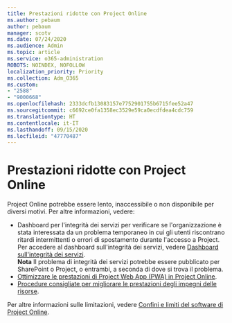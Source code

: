 ```yaml
---
title: Prestazioni ridotte con Project Online
ms.author: pebaum
author: pebaum
manager: scotv
ms.date: 07/24/2020
ms.audience: Admin
ms.topic: article
ms.service: o365-administration
ROBOTS: NOINDEX, NOFOLLOW
localization_priority: Priority
ms.collection: Adm_O365
ms.custom:
- "2588"
- "9000668"
ms.openlocfilehash: 2333dcfb13083157e7752901755b6715fee52a47
ms.sourcegitcommit: c6692ce0fa1358ec3529e59ca0ecdfdea4cdc759
ms.translationtype: HT
ms.contentlocale: it-IT
ms.lasthandoff: 09/15/2020
ms.locfileid: "47770487"
---
```

# <a name="slow-performance-with-project-online"></a>Prestazioni ridotte con Project Online

Project Online potrebbe essere lento, inaccessibile o non disponibile per diversi motivi. Per altre informazioni, vedere:

- Dashboard per l'integrità dei servizi per verificare se l'organizzazione è stata interessata da un problema temporaneo in cui gli utenti riscontrano ritardi intermittenti o errori di spostamento durante l'accesso a Project. Per accedere al dashboard sull'integrità dei servizi, vedere [Dashboard sull'integrità dei servizi](https://admin.microsoft.com/AdminPortal/Home#/servicehealth).</br>
    **Nota** Il problema di integrità dei servizi potrebbe essere pubblicato per SharePoint o Project, o entrambi, a seconda di dove si trova il problema.
- [Ottimizzare le prestazioni di Project Web App (PWA) in Project Online](https://docs.microsoft.com/projectonline/tune-project-online-performance).
- [Procedure consigliate per migliorare le prestazioni degli impegni delle risorse](https://docs.microsoft.com/projectonline/best-practices-to-improve-resource-engagements-performance).

Per altre informazioni sulle limitazioni, vedere [Confini e limiti del software di Project Online](https://docs.microsoft.com/projectonline/project-online-software-boundaries-and-limits).